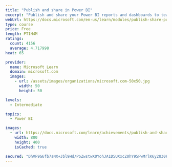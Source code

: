 ```yaml
---
title: "Publish and share in Power BI"
excerpt: "Publish and share your Power BI reports and dashboards to teammates in your organization or to everyone on the web."
webUrl: https://docs.microsoft.com/en-us/learn/modules/publish-share-power-bi/
type: course
price: Free
length: PT1H4M
ratings:
  count: 4156
  average: 4.717998
heat: 65

provider:
  name: Microsoft Learn
  domain: microsoft.com
  images:
    - url: /assets/images/organizations/microsoft.com-50x50.jpg
      width: 50
      height: 50

levels:
  - Intermediate

topics:
  - Power BI

images:
  - url: https://docs.microsoft.com/learn/achievements/publish-and-share-with-power-bi-desktop-social.png
    width: 800
    height: 400
    isCached: true

secured: "DhVF9G6fb7sNX+Jbl9Hd/PoZwstwX0YohJA1D5UXxcZ0hY95PwMrlK6y2U30Peob/SP5NBVozqXntiiyXlCMrMGLRVAQ0nno8sgN/Db1fUw7O0ge62so2Gnxye00eBrYTb04Lh+OD5eitf80KqpMT8LCEoxeZF9lcTwdUlFVKn1xuMA+AHdtCV/rMi7olX77rBcCqrE2ci0t5N0mqbqELzbwixg/DxUq13XPcNZmyEbiwd5OrfNwNeTRb8sT7RVAHNiUyVwx82cbzgui7U+OPqAL9lrbu/K4mJlwsLKwzkwZrh+o98fd/JQ9zsE1e28HOwO78vqpK2eLaf3rpCKWXt1t+EjV8F3Zym/o77/TB3RQtQWAdf3J2B5JSvNuPaNYOHC3Z4Bjssf0AvI3B2i2f0cHtpsm2KJYHBTbNTf01sE=;ypnNKr6VmW1GhJ3h2epD0w=="
---
```


